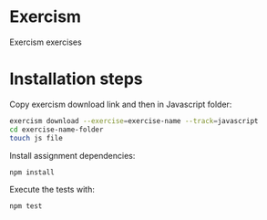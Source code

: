 # Exercism

Exercism exercises

# Installation steps

Copy exercism download link and then in Javascript folder:

```bash
exercism download --exercise=exercise-name --track=javascript
cd exercise-name-folder
touch js file
```

Install assignment dependencies:

```bash
npm install
```

Execute the tests with:

```bash
npm test
```
